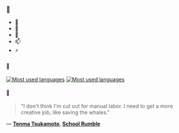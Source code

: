 ### 👋

- 🔭
- 🌱
- 💬
- 📫
- ⚡

#### 🧏

[![Most used languages](https://github-readme-stats-aynah.vercel.app/api/top-langs/?username=aynh&theme=solarized-dark&langs_count=6&layout=compact&hide_title=true)](https://github.com/anuraghazra/github-readme-stats#gh-dark-mode-only)
[![Most used languages](https://github-readme-stats-aynah.vercel.app/api/top-langs/?username=aynh&theme=solarized-light&langs_count=6&layout=compact&hide_title=true)](https://github.com/anuraghazra/github-readme-stats#gh-light-mode-only)

#### 💬

> "I don't think I'm cut out for manual labor. I need to get a more creative job, like saving the whales."

&mdash; [**Tenma Tsukamoto**](https://myanimelist.net/character.php?q=Tenma%20Tsukamoto&cat=character), [**School Rumble**](https://myanimelist.net/search/all?q=School%20Rumble&cat=all)

